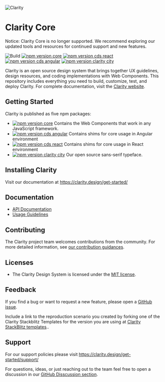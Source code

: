 ![Clarity](logo.png)

# Clarity Core

Notice: Clarity Core is no longer supported. We recommend exploring our updated tools and resources for continued support and new features.

![Build](https://github.com/vmware-clarity/core/workflows/Build/badge.svg)
[![npm version core](https://img.shields.io/npm/v/@cds/core/next?label=%40cds%2Fcore&style=flat-square)](https://www.npmjs.com/package/@cds/core)
[![npm version cds react](https://img.shields.io/npm/v/@cds/angular/next?label=%40cds%2Freact&style=flat-square)](https://www.npmjs.com/package/@cds/react)
[![npm version cds angular](https://img.shields.io/npm/v/@cds/angular/next?label=%40cds%2Fangular&style=flat-square)](https://www.npmjs.com/package/@cds/angular)
[![npm version clarity city](https://img.shields.io/npm/v/@cds/city/latest?label=%40cds%2Fcity&style=flat-square)](https://www.npmjs.com/package/@cds/city)

Clarity is an open source design system that brings together UX
guidelines, design resources, and coding implementations with Web Components. This
repository includes everything you need to build, customize, test, and deploy
Clarity. For complete documentation, visit the [Clarity website](https://clarity.design).

## Getting Started

Clarity is published as five npm packages:

- [![npm version core](https://img.shields.io/npm/v/@cds/core/next?label=%40cds%2Fcore&style=flat-square)](https://www.npmjs.com/package/@cds/core) Contains the Web
  Components that work in any JavaScript framework.
- [![npm version cds angular](https://img.shields.io/npm/v/@cds/angular/next?label=%40cds%2Fangular&style=flat-square)](https://www.npmjs.com/package/@cds/angular) Contains shims for core usage in Angular environment
- [![npm version cds react](https://img.shields.io/npm/v/@cds/angular/next?label=%40cds%2Freact&style=flat-square)](https://www.npmjs.com/package/@cds/react) Contains shims for core usage in React environment
- [![npm version clarity city](https://img.shields.io/npm/v/@cds/city/latest?label=%40cds%2Fcity&style=flat-square)](https://www.npmjs.com/package/@cds/city) Our open source sans-serif typeface.

## Installing Clarity

Visit our documentation at https://clarity.design/get-started/

## Documentation

- [API Documentation](https://clarity.design/storybook/core)
- [Usage Guidelines](https://clarity.design)

## Contributing

The Clarity project team welcomes contributions from the community. For more
detailed information, see [our contribution guidances](./docs/CONTRIBUTING.md).

## Licenses

- The Clarity Design System is licensed under the [MIT license](./LICENSE).

## Feedback

If you find a bug or want to request a new feature, please open a [GitHub issue](https://github.com/vmware-clarity/core/issues).

Include a link to the reproduction scenario you created by forking one of the
Clarity Stackblitz Templates for the version you are using at
[Clarity StackBlitz templates](https://stackblitz.com/@clr-team/)..

## Support

For our support policies please visit https://clarity.design/get-started/support/

For questions, ideas, or just reaching out to the team feel free to open a discussion in our [GitHub Disscussion section](https://github.com/vmware-clarity/core/discussions).
